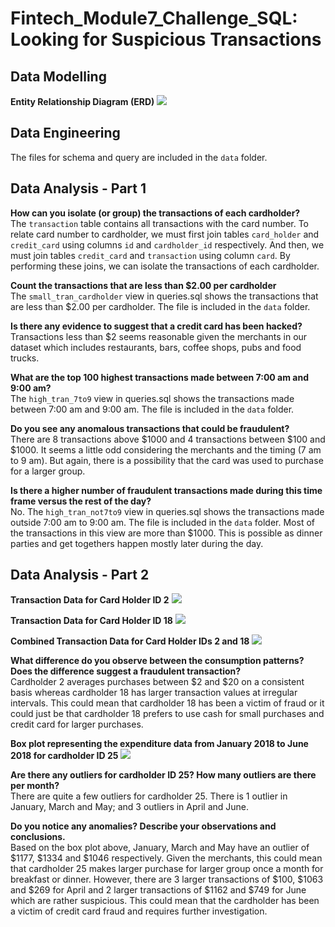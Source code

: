 # Fintech_Module7_Challenge_SQL: Looking for Suspicious Transactions

## Data Modelling
**Entity Relationship Diagram (ERD)**
![](https://github.com/Karthi-k-a/Fintech_Module7_Challenge_SQL/blob/main/Images/erd.png)

## Data Engineering
The files for schema and query are included in the `data` folder.

## Data Analysis - Part 1

**How can you isolate (or group) the transactions of each cardholder?** <br>
The `transaction` table contains all transactions with the card number. To relate card number to cardholder, we must first join tables `card_holder` and `credit_card` using columns `id` and `cardholder_id` respectively. And then, we must join tables `credit_card` and `transaction` using column `card`. By performing these joins, we can isolate the transactions of each cardholder.

**Count the transactions that are less than $2.00 per cardholder** <br>
The `small_tran_cardholder` view in queries.sql shows the transactions that are less than $2.00 per cardholder. The file is included in the `data` folder.

**Is there any evidence to suggest that a credit card has been hacked?** <br>
Transactions less than $2 seems reasonable given the merchants in our dataset which includes restaurants, bars, coffee shops, pubs and food trucks.  

**What are the top 100 highest transactions made between 7:00 am and 9:00 am?** <br>
The `high_tran_7to9` view in queries.sql shows the transactions made between 7:00 am and 9:00 am. The file is included in the `data` folder.

**Do you see any anomalous transactions that could be fraudulent?** <br>
There are 8 transactions above $1000 and 4 transactions between $100 and $1000. It seems a little odd considering the merchants and the timing (7 am to 9 am). But again, there is a possibility that the card was used to purchase for a larger group.

**Is there a higher number of fraudulent transactions made during this time frame versus the rest of the day?** <br>
No. The `high_tran_not7to9` view in queries.sql shows the transactions made outside 7:00 am to 9:00 am. The file is included in the `data` folder. Most of the transactions in this view are more than $1000. This is possible as dinner parties and get togethers happen mostly later during the day. 


## Data Analysis - Part 2

**Transaction Data for Card Holder ID 2**
![](https://github.com/Karthi-k-a/Fintech_Module7_Challenge_SQL/blob/main/Images/cardholder_2.png)

**Transaction Data for Card Holder ID 18**
![](https://github.com/Karthi-k-a/Fintech_Module7_Challenge_SQL/blob/main/Images/cardholder_18.png)

**Combined Transaction Data for Card Holder IDs 2 and 18**
![](https://github.com/Karthi-k-a/Fintech_Module7_Challenge_SQL/blob/main/Images/cardholder_2and18.png)

**What difference do you observe between the consumption patterns? Does the difference suggest a fraudulent transaction?** <br>
Cardholder 2 averages purchases between $2 and $20 on a consistent basis whereas cardholder 18 has larger transaction values at irregular intervals. This could mean that cardholder 18 has been a victim of fraud or it could just be that cardholder 18 prefers to use cash for small purchases and credit card for larger purchases.

**Box plot representing the expenditure data from January 2018 to June 2018 for cardholder ID 25**
![](https://github.com/Karthi-k-a/Fintech_Module7_Challenge_SQL/blob/main/Images/cardholder_25.png)

**Are there any outliers for cardholder ID 25? How many outliers are there per month?** <br>
There are quite a few outliers for cardholder 25. There is 1 outlier in January, March and May; and 3 outliers in April and June.

**Do you notice any anomalies? Describe your observations and conclusions.** <br>
Based on the box plot above, January, March and May have an outlier of $1177, $1334 and $1046 respectively. Given the merchants, this could mean that cardholder 25 makes larger purchase for larger group once a month for breakfast or dinner. However, there are 3 larger transactions of $100, $1063 and $269 for April and 2 larger transactions of $1162 and $749 for June which are rather suspicious. This could mean that the cardholder has been a victim of credit card fraud and requires further investigation.
